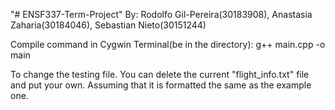 "# ENSF337-Term-Project" 
By: Rodolfo Gil-Pereira(30183908), Anastasia Zaharia(30184046), Sebastian Nieto(30151244)

Compile command in Cygwin Terminal(be in the directory):
g++ main.cpp -o main

To change the testing file. You can delete the current "flight_info.txt" file and put your own.
Assuming that it is formatted the same as the example one.